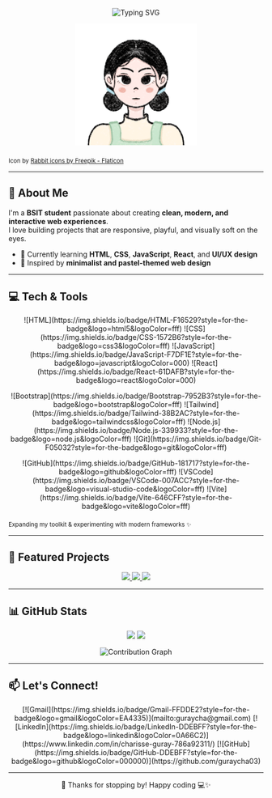 <!-- HEADER -->
<p align="center">
  <img src="https://readme-typing-svg.herokuapp.com?font=Quicksand&weight=600&size=22&pause=1000&color=86B6F6&center=true&vCenter=true&width=600&lines=🍡+Hi%2C+I'm+Cha!+🍵;BSIT+Student%2C+Aspiring+Web+Developer;Clean%2C+Minimal%2C+Modern+Design+Lover" alt="Typing SVG" />
</p>

<p align="center">
  <img src="guray_cha.gif" width="240" alt="Cute GIF" />
</p>

<sub>Icon by <a href="https://www.flaticon.com/free-icons/rabbit" title="rabbit icons">Rabbit icons by Freepik - Flaticon</a></sub>

---

## 🌱 About Me

I'm a **BSIT student** passionate about creating **clean, modern, and interactive web experiences**.  
I love building projects that are responsive, playful, and visually soft on the eyes.

- 🌱 Currently learning **HTML**, **CSS**, **JavaScript**, **React**, and **UI/UX design**  
- 🌿 Inspired by **minimalist and pastel-themed web design**

---

## 💻 Tech & Tools

<p align="center">
  <!-- Row 1 -->
  ![HTML](https://img.shields.io/badge/HTML-F16529?style=for-the-badge&logo=html5&logoColor=fff) 
  ![CSS](https://img.shields.io/badge/CSS-1572B6?style=for-the-badge&logo=css3&logoColor=fff) 
  ![JavaScript](https://img.shields.io/badge/JavaScript-F7DF1E?style=for-the-badge&logo=javascript&logoColor=000) 
  ![React](https://img.shields.io/badge/React-61DAFB?style=for-the-badge&logo=react&logoColor=000)
</p>

<p align="center">
  <!-- Row 2 -->
  ![Bootstrap](https://img.shields.io/badge/Bootstrap-7952B3?style=for-the-badge&logo=bootstrap&logoColor=fff) 
  ![Tailwind](https://img.shields.io/badge/Tailwind-38B2AC?style=for-the-badge&logo=tailwindcss&logoColor=fff) 
  ![Node.js](https://img.shields.io/badge/Node.js-339933?style=for-the-badge&logo=node.js&logoColor=fff) 
  ![Git](https://img.shields.io/badge/Git-F05032?style=for-the-badge&logo=git&logoColor=fff)
</p>

<p align="center">
  <!-- Row 3 -->
  ![GitHub](https://img.shields.io/badge/GitHub-181717?style=for-the-badge&logo=github&logoColor=fff) 
  ![VSCode](https://img.shields.io/badge/VSCode-007ACC?style=for-the-badge&logo=visual-studio-code&logoColor=fff) 
  ![Vite](https://img.shields.io/badge/Vite-646CFF?style=for-the-badge&logo=vite&logoColor=fff)
</p>

<sub>Expanding my toolkit & experimenting with modern frameworks ✨</sub>

---

## 📂 Featured Projects

<p align="center">
  <a href="https://github.com/guraycha03/smashpoint">
    <img src="https://github-readme-stats.vercel.app/api/pin/?username=guraycha03&repo=smashpoint&theme=calm&hide_border=true&bg_color=F9FAFB&title_color=86B6F6" />
  </a>
  <a href="https://github.com/guraycha03/portfolio">
    <img src="https://github-readme-stats.vercel.app/api/pin/?username=guraycha03&repo=portfolio&theme=calm&hide_border=true&bg_color=F9FAFB&title_color=86B6F6" />
  </a>
  <a href="https://github.com/guraycha03/chascent-studio">
    <img src="https://github-readme-stats.vercel.app/api/pin/?username=guraycha03&repo=chascent-studio&theme=calm&hide_border=true&bg_color=F9FAFB&title_color=86B6F6" />
  </a>
</p>

---

## 📊 GitHub Stats

<p align="center">
  <img src="https://github-readme-stats.vercel.app/api?username=guraycha03&show_icons=true&theme=calm&hide_border=true&bg_color=F9FAFB&title_color=86B6F6&icon_color=86B6F6" height="160" />
  <img src="https://streak-stats.demolab.com?user=guraycha03&theme=calm&hide_border=true&background=F9FAFB&ring=86B6F6&fire=86B6F6&currStreakLabel=86B6F6" height="160" />
</p>

<p align="center">
  <img src="https://github-readme-activity-graph.vercel.app/graph?username=guraycha03&bg_color=F9FAFB&color=86B6F6&line=86B6F6&point=4E89AE&hide_border=true" alt="Contribution Graph" />
</p>

---

## 📫 Let's Connect!

<p align="center">
  [![Gmail](https://img.shields.io/badge/Gmail-FFDDE2?style=for-the-badge&logo=gmail&logoColor=EA4335)](mailto:guraycha@gmail.com)
  [![LinkedIn](https://img.shields.io/badge/LinkedIn-DDEBFF?style=for-the-badge&logo=linkedin&logoColor=0A66C2)](https://www.linkedin.com/in/charisse-guray-786a92311/)
  [![GitHub](https://img.shields.io/badge/GitHub-DDEBFF?style=for-the-badge&logo=github&logoColor=000000)](https://github.com/guraycha03)
</p>

---

<p align="center">🌸 Thanks for stopping by! Happy coding 💻✨</p>
